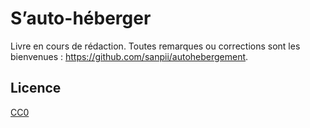 # S’auto-héberger

Livre en cours de rédaction. Toutes remarques ou corrections sont les
bienvenues : <https://github.com/sanpii/autohebergement>.

## Licence

[CC0](https://creativecommons.org/publicdomain/zero/1.0/deed.fr)
